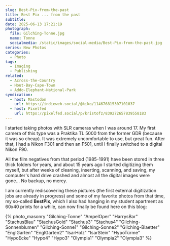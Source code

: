 ```yaml
---
slug: Best-Pix-from-the-past
title: Best Pix ... from the past
subtitle:
date: 2025-06-13 17:21:19
photograph:
  file: Gilching-Tonne.jpg
  name: Tonne
  socialmedia: /static/images/social-media/Best-Pix-from-the-past.jpg
series: New Photos
categories:
  - Photo
tags:
  - Imaging
  - Publishing
related:
  - Across-the-Country
  - Hout-Bay-Cape-Town
  - Addo-Elephant-National-Park
syndication:
  - host: Mastodon
    url: https://indieweb.social/@kiko/114676815307101037
  - host: Pixelfed
    url: https://pixelfed.social/p/kristofz/839272657839558183
---
```


I started taking photos with SLR cameras when I was around 17. My first camera of this type was a Praktika TL 5000 from the former GDR (because it was so cheap). It was extremely uncomfortable to use, but great fun. After that, I had a Nikon F301 and then an F501, until I finally switched to a digital Nikon F90.

All the film negatives from that period (1985-1991) have been stored in three thick folders for years, and about 15 years ago I started digitizing them myself, but after weeks of cleaning, inserting, scanning, and saving, my computer's hard drive crashed and almost all the digital images were gone... No backup, no mercy.

I am currently rediscovering these pictures (the first external digitization jobs are already in progress) and some of my favorite photos from that time, my so-called **BestPix**, which I also had hanging in my student apartment as 60x40 prints for a while, can now finally be found here on this blog:

<!-- more -->

{% photo_masonry
  "Gilching-Tonne"
  "AmpelOper"
  "HarrysBar"
  "StachusBlau"
  "StachusGold"
  "Stachus3"
  "Stachus4"
  "Gilching-Sonnenblumen"
  "Gilching-Sonne1"
  "Gilching-Sonne2"
  "Gilching-Blaetter"
  "EnglGarten"
  "EnglGarten2"
  "IsarHolz"
  "IsarStein"
  "HypoTürme"
  "HypoEcke"
  "Hypo4"
  "Hypo3"
  "Olympia1"
  "Olympia2"
  "Olympia3"
%}
